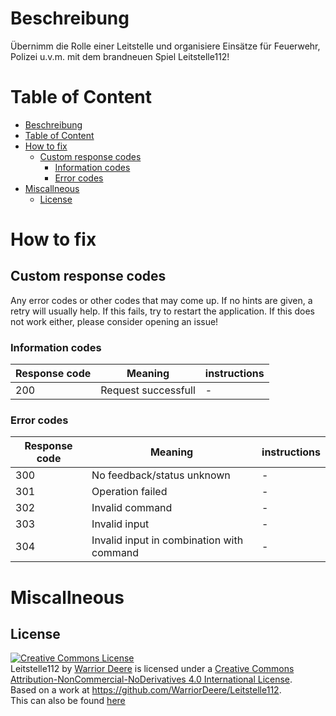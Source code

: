 
# Beschreibung
 Übernimm die Rolle einer Leitstelle und organisiere Einsätze für Feuerwehr, Polizei u.v.m. mit dem brandneuen Spiel Leitstelle112!

# Table of Content

- [Beschreibung](#beschreibung)
- [Table of Content](#table-of-content)
- [How to fix](#how-to-fix)
  - [Custom response codes](#custom-response-codes)
    - [Information codes](#information-codes)
    - [Error codes](#error-codes)
- [Miscallneous](#miscallneous)
  - [License](#license)

# How to fix

## Custom response codes
Any error codes or other codes that may come up.
If no hints are given, a retry will usually help. If this fails, try to restart the application. If this does not work either, please consider opening an issue!

### Information codes

| Response code | Meaning           | instructions           |
| ------------- |-------------------| -------------|
|    200        | Request successfull       |       -       |

### Error codes

| Response code | Meaning           | instructions           |
| ------------- |-------------------| -------------|
|    300        | No feedback/status unknown       |       -       |
|    301        | Operation failed   |       -       |
|    302        | Invalid command     |       -       |
|    303        | Invalid input     |       -       |
|    304        | Invalid input in combination with command    |       -       |

# Miscallneous

## License

<a rel="license" href="http://creativecommons.org/licenses/by-nc-nd/4.0/"><img alt="Creative Commons License" style="border-width:0" src="https://i.creativecommons.org/l/by-nc-nd/4.0/88x31.png" /></a><br /><span xmlns:dct="http://purl.org/dc/terms/" property="dct:title">Leitstelle112</span> by <a xmlns:cc="http://creativecommons.org/ns#" href="https://github.com/WarriorDeere/" property="cc:attributionName" rel="cc:attributionURL">Warrior Deere</a> is licensed under a <a rel="license" href="http://creativecommons.org/licenses/by-nc-nd/4.0/">Creative Commons Attribution-NonCommercial-NoDerivatives 4.0 International License</a>.<br />Based on a work at <a xmlns:dct="http://purl.org/dc/terms/" href="https://github.com/WarriorDeere/Leitstelle112" rel="dct:source">https://github.com/WarriorDeere/Leitstelle112</a>. <br>
This can also be found [here](./LICENSE)
<tr>

